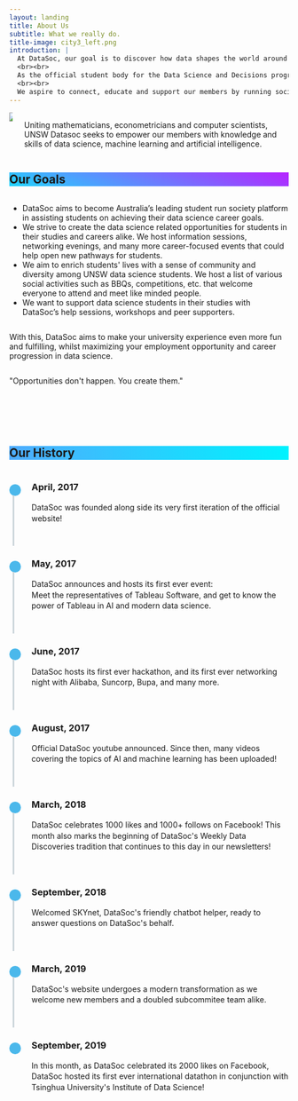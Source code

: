 ```yaml
---
layout: landing
title: About Us
subtitle: What we really do.
title-image: city3_left.png
introduction: |
  At DataSoc, our goal is to discover how data shapes the world around us. 
  <br><br> 
  As the official student body for the Data Science and Decisions program at UNSW, we are one of UNSW's fastest growing societies in one of the world's fastest growing industries.
  <br><br>
  We aspire to connect, educate and support our members by running social and career events alongside industry partnered educational workshops.
---
```


<style>
.timeline {
  line-height: 1.4em;
  list-style: none;
  margin: 0;
  padding: 0;
  width: 100%;
}

/*----- TIMELINE ITEM -----*/
.timeline-item {
  padding-left: 40px;
  position: relative;
}
.timeline-item:last-child {
  padding-bottom: 0;
}

/*----- TIMELINE INFO -----*/
.timeline-info {
  font-size: 12px;
  font-weight: 700;
  letter-spacing: 3px;
  margin: 0 0 .5em 0;
  text-transform: uppercase;
  white-space: nowrap;
}

/*----- TIMELINE MARKER -----*/
.timeline-marker {
  position: absolute;
  top: 0;
  bottom: 0;
  left: 0;
  width: 15px;
}
.timeline-marker:before {
  background: #4bb8eb;
  border: 3px solid transparent;
  border-radius: 100%;
  content: "";
  display: block;
  height: 15px;
  position: absolute;
  top: 4px;
  left: 0;
  width: 15px;
  transition: background 0.3s ease-in-out, border 0.3s ease-in-out;
}
.timeline-marker:after {
  content: "";
  width: 3px;
  background: #CCD5DB;
  display: block;
  position: absolute;
  top: 24px;
  bottom: 0;
  left: 6px;
}
.timeline-item:last-child .timeline-marker:after {
  content: none;
}

.timeline-item:not(.period):hover .timeline-marker:before {
  background: transparent;
  border: 3px solid #4bb8eb;
}

/*----- TIMELINE CONTENT -----*/
.timeline-content {
  padding-bottom: 40px;
}
.timeline-content p:last-child {
  margin-bottom: 0;
}

/*----- TIMELINE PERIOD -----*/
.period {
  padding: 0;
}
.period .timeline-info {
  display: none;
}
.period .timeline-marker:before {
  background: transparent;
  content: "";
  width: 15px;
  height: auto;
  border: none;
  border-radius: 0;
  top: 0;
  bottom: 30px;
  position: absolute;
  border-top: 3px solid #94158b;
  border-bottom: 3px solid #94158b;
}
.period .timeline-marker:after {
  content: "";
  height: 32px;
  top: auto;
}
.period .timeline-content {
  padding: 40px 0 70px;
}
.period .timeline-title {
  margin: 0;
}

@media (min-width: 992px) {
  .timeline-centered,
  .timeline-centered .timeline-item,
  .timeline-centered .timeline-info,
  .timeline-centered .timeline-marker,
  .timeline-centered .timeline-content {
    display: block;
    margin: 0;
    padding: 0;
  }
  .timeline-centered .timeline-item {
    padding-bottom: 40px;
    overflow: hidden;
  }
  .timeline-centered .timeline-marker {
    position: absolute;
    left: 50%;
    margin-left: -7.5px;
  }
  .timeline-centered .timeline-info,
  .timeline-centered .timeline-content {
    width: 50%;
  }
  .timeline-centered > .timeline-item:nth-child(odd) .timeline-info {
    float: left;
    text-align: right;
    padding-right: 30px;
  }
  .timeline-centered > .timeline-item:nth-child(odd) .timeline-content {
    float: right;
    text-align: left;
    padding-left: 30px;
  }
  .timeline-centered > .timeline-item:nth-child(even) .timeline-info {
    float: right;
    text-align: left;
    padding-left: 30px;
  }
  .timeline-centered > .timeline-item:nth-child(even) .timeline-content {
    float: left;
    text-align: right;
    padding-right: 30px;
  }
  .timeline-centered > .timeline-item.period .timeline-content {
    float: none;
    padding: 0;
    width: 100%;
    text-align: center;
  }
  .timeline-centered .timeline-item.period {
    padding: 50px 0 90px;
  }
  .timeline-centered .period .timeline-marker:after {
    height: 30px;
    bottom: 0;
    top: auto;
  }
  .timeline-centered .period .timeline-title {
    left: auto;
  }

    ul.no_bullet {
        list-style-type: none;
        padding: 0;
        margin: 0;
    }

    li.lightbulb {
        background: url('/assets/images/icons/coloured/lightbulb_idea.png') no-repeat left top;
        height: 104px;
        padding-left: 104px;
        padding-top: 8px;
    }

    li.mice {
        background: url('/assets/images/icons/coloured/graphic_design.png') no-repeat left top;
        height: 104px;
        padding-left: 104px;
        padding-top: 8px;
    }
    
    li.jobboard {
        background: url('/assets/images/icons/coloured/bulletin_board.png') no-repeat left top;
        height: 104px;
        padding-left: 104px;
        padding-top: 8px;
    }

    li.zoom {
        background: url('/assets/images/icons/coloured/zoom.png') no-repeat left top;
        height: 104px;
        padding-left: 104px;
        padding-top: 8px;
    }

    li.palette {
        background: url('/assets/images/icons/coloured/art_palette.png') no-repeat left top;
        height: 104px;
        padding-left: 104px;
        padding-top: 8px;
    }
}

</style>



<div class="hero-body">
    <div class="container">
        <div class="columns is-vcentered">
            <div class="column is-6">
                <a><img class="partner-logo" src="/assets/images/logos/custom/unswmaths.png"></a>
            </div>
            <div class="column is-5 is-offset-1">
                <p>Uniting mathematicians, econometricians and computer scientists, UNSW Datasoc seeks to empower our members with knowledge and skills of data science, machine learning and artificial intelligence.</p>
            </div>
        </div>
    </div>
</div>

<section class="hero is-primary">
  <div class="hero-body" style=" background-color: #21D4FD;
background-image: linear-gradient(19deg, #21D4FD 0%, #B721FF 100%);">
    <div class="container">
        <div class="level-item">
            <h1 class="title">
                Our Goals
            </h1>
        </div>
    </div>
  </div>
</section>



<div class="hero-body">
    <div class="container">
        <div class="row example-centered">
            <div class="column is-7 is-offset-3">
                <ul class="no_bullet">
                    <li class="lightbulb">
                        DataSoc aims to become Australia’s leading student run society platform in assisting students on achieving their data science career goals.
                    </li>
                    <li class="jobboard">
                        We strive to create the data science related opportunities for students in their studies and careers alike. We host information sessions, networking evenings, and many more career-focused events that could help open new pathways for students.
                    </li>
                    <li class="mice">
                        We aim to enrich students' lives with a sense of community and diversity among UNSW data science students. We host a list of various social activities such as BBQs, competitions, etc. that welcome everyone to attend and meet like minded people.
                    </li>
                    <li class="zoom">
                        We want to support data science students in their studies with DataSoc’s help sessions, workshops and peer supporters. 
                    </li>
                </ul>
            </div>
            <div class="column is-three-fifths is-offset-3">
                <p>
                With this, DataSoc aims to make your university experience even more fun and fulfilling, whilst maximizing your employment opportunity and career progression in data science.
                </p>               
            </div>
        </div>
    </div>
</div>


<div class="card column is-7 is-offset-3">
  <div class="card-content">
    <p class="title">
      "Opportunities don't happen. You create them."
    </p>
  </div>
</div>

<p><br><br><br></p>

<section class="hero is-primary">
  <div class="hero-body" style="background-image: linear-gradient(to right, #4facfe 0%, #00f2fe 100%);">
    <div class="container">
        <div class="level-item">
            <h1 class="title">
                Our History
            </h1>
        </div>
    </div>
  </div>
</section>
<div class="hero-body">
<div class="container-fluid">
    <div class="column is-8 is-offset-2">
        <div class="row example-centered">
            <ul class="timeline timeline-centered">
                <li class="timeline-item">
                    <div class="timeline-marker"></div>
                    <div class="timeline-content">
                        <h3 class="title is-4">April, 2017</h3>
                        <p>DataSoc was founded along side its very first iteration of the official website!</p>
                    </div>
                </li>
                <li class="timeline-item">
                    <div class="timeline-marker"></div>
                    <div class="timeline-content">
                        <h3 class="title is-4">May, 2017</h3>
                        <p>DataSoc announces and hosts its first ever event: 
                        <br>
                        Meet the representatives of Tableau Software, and get to know the power of Tableau in AI and modern data science. </p>
                    </div>
                </li>
                <li class="timeline-item">
                    <div class="timeline-marker"></div>
                    <div class="timeline-content">
                        <h3 class="title is-4">June, 2017</h3>
                        <p>DataSoc hosts its first ever hackathon, and its first ever networking night with Alibaba, Suncorp, Bupa, and many more. </p>
                    </div>
                </li>
                <li class="timeline-item">
                    <div class="timeline-marker"></div>
                    <div class="timeline-content">
                        <h3 class="title is-4">August, 2017</h3>
                        <p>Official DataSoc youtube announced. Since then, many videos covering the topics of AI and machine learning has been uploaded!</p>
                    </div>
                </li>
                <li class="timeline-item">
                    <div class="timeline-marker"></div>
                    <div class="timeline-content">
                        <h3 class="title is-4">March, 2018</h3>
                        <p>DataSoc celebrates 1000 likes and 1000+ follows on Facebook! This month also marks the beginning of DataSoc's Weekly Data Discoveries tradition that continues to this day in our newsletters!</p>
                    </div>
                </li>
                <li class="timeline-item">
                    <div class="timeline-marker"></div>
                    <div class="timeline-content">
                        <h3 class="title is-4">September, 2018</h3>
                        <p> Welcomed SKYnet, DataSoc's friendly chatbot helper, ready to answer questions on DataSoc's behalf.</p>
                    </div>
                </li>
                <li class="timeline-item">
                    <div class="timeline-marker"></div>
                    <div class="timeline-content">
                        <h3 class="title is-4">March, 2019</h3>
                        <p>DataSoc's website undergoes a modern transformation as we welcome new members and a doubled subcommitee team alike.
                        </p>
                    </div>
                </li>
                <li class="timeline-item">
                    <div class="timeline-marker"></div>
                    <div class="timeline-content">
                        <h3 class="title is-4">September, 2019</h3>
                        <p>In this month, as DataSoc celebrated its 2000 likes on Facebook, DataSoc hosted its first ever international datathon in conjunction with Tsinghua University's Institute of Data Science!
                        </p>
                    </div>
                </li>
            </ul>
        </div>
    </div>
</div>
</div>
